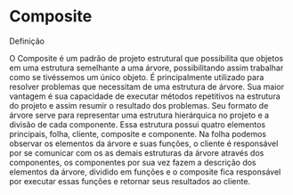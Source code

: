 # Composite
Definição

O Composite é um padrão de projeto estrutural que possibilita que objetos em uma estrutura semelhante a uma árvore, possibilitando assim trabalhar como se tivéssemos um único objeto. É principalmente utilizado para resolver problemas que necessitam de uma estrutura de árvore. Sua maior vantagem é sua capacidade de executar métodos repetitivos na estrutura do projeto e assim resumir o resultado dos problemas. Seu formato de árvore serve para representar uma estrutura hierárquica no projeto e a divisão de cada componente. Essa estrutura possui quatro elementos principais, folha, cliente, composite e componente. Na folha podemos observar os elementos da árvore e suas funções, o cliente é responsável por se comunicar com os as demais estruturas da árvore através dos componentes, os componentes por sua vez fazem a descrição dos elementos da árvore, dividido em funções e o composite fica responsável por executar essas funções e retornar seus resultados ao cliente.
